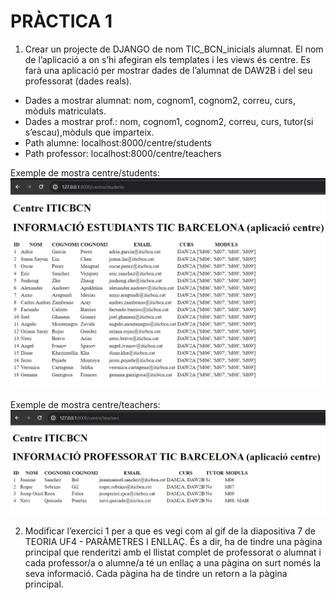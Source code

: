 # PRÀCTICA 1

1. Crear un projecte de DJANGO de nom TIC_BCN_inicials alumnat. El nom de l’aplicació a on s’hi afegiran els templates i les views és centre. Es farà una aplicació per mostrar dades de l’alumnat de DAW2B i del seu professorat (dades reals).


- Dades a mostrar alumnat: nom, cognom1, cognom2, correu, curs, mòduls matriculats.
- Dades a mostrar prof.: nom, cognom1, cognom2, correu, curs, tutor(si s’escau),mòduls que imparteix.
- Path alumne: localhost:8000/centre/students
- Path professor: localhost:8000/centre/teachers

Exemple de mostra centre/students:
![img_1.png](img_1.png)

Exemple de mostra centre/teachers:
![img.png](img.png)

2. Modificar l’exercici 1 per a que es vegi com al gif de la diapositiva 7 de TEORIA UF4 - PARÀMETRES I ENLLAÇ. És a dir, ha de tindre una pàgina principal que renderitzi amb el llistat complet de professorat o alumnat i cada professor/a o alumne/a té un enllaç a una pàgina on surt només la seva informació. Cada pàgina ha de tindre un retorn a la pàgina principal.
